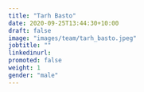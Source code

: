 ```yaml
---
title: "Tarh Basto"
date: 2020-09-25T13:44:30+10:00
draft: false
image: "images/team/tarh_basto.jpeg"
jobtitle: ""
linkedinurl: 
promoted: false
weight: 1
gender: "male"
---
```

